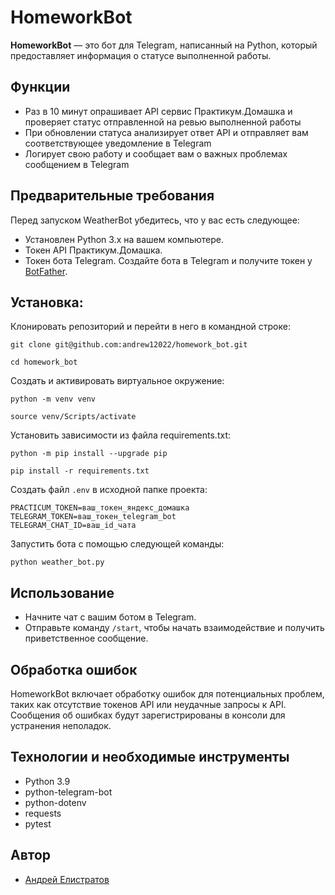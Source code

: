 # HomeworkBot

**HomeworkBot** — это бот для Telegram, написанный на Python, который предоставляет информация о статусе выполненной работы.

## Функции
- Раз в 10 минут опрашивает API сервис Практикум.Домашка и проверяет статус отправленной на ревью выполненной работы
- При обновлении статуса анализирует ответ API и отправляет вам соответствующее уведомление в Telegram
- Логирует свою работу и сообщает вам о важных проблемах сообщением в Telegram

## Предварительные требования
Перед запуском WeatherBot убедитесь, что у вас есть следующее:
- Установлен Python 3.x на вашем компьютере.
- Токен API Практикум.Домашка.
- Токен бота Telegram. Создайте бота в Telegram и получите токен у [BotFather](https://core.telegram.org/bots#botfather).

## Установка:

Клонировать репозиторий и перейти в него в командной строке:

```
git clone git@github.com:andrew12022/homework_bot.git
```

```
cd homework_bot
```

Cоздать и активировать виртуальное окружение:

```
python -m venv venv
```

```
source venv/Scripts/activate
```

Установить зависимости из файла requirements.txt:

```
python -m pip install --upgrade pip
```

```
pip install -r requirements.txt
```

Создать файл `.env` в исходной папке проекта:

```.env
PRACTICUM_TOKEN=ваш_токен_яндекс_домашка
TELEGRAM_TOKEN=ваш_токен_telegram_bot
TELEGRAM_CHAT_ID=ваш_id_чата
```

Запустить бота с помощью следующей команды:

```
python weather_bot.py
```

## Использование
- Начните чат с вашим ботом в Telegram.
- Отправьте команду `/start`, чтобы начать взаимодействие и получить приветственное сообщение.

## Обработка ошибок
HomeworkBot включает обработку ошибок для потенциальных проблем, таких как отсутствие токенов API или неудачные запросы к API. Сообщения об ошибках будут зарегистрированы в консоли для устранения неполадок.

## Технологии и необходимые инструменты
- Python 3.9
- python-telegram-bot
- python-dotenv
- requests
- pytest

## Автор
- [Андрей Елистратов](https://github.com/andrew12022)
